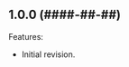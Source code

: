 <!--
	Markdown
	Copyright 2016 IS2T. All rights reserved.
	IS2T PROPRIETARY/CONFIDENTIAL. Use is subject to license terms.
-->

## 1.0.0 (####-##-##)
Features:
  - Initial  revision.
